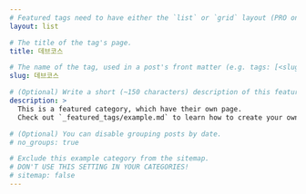 ```yaml
---
# Featured tags need to have either the `list` or `grid` layout (PRO only).
layout: list

# The title of the tag's page.
title: 데브코스

# The name of the tag, used in a post's front matter (e.g. tags: [<slug>]).
slug: 데브코스

# (Optional) Write a short (~150 characters) description of this featured tag.
description: >
  This is a featured category, which have their own page.
  Check out `_featured_tags/example.md` to learn how to create your own.

# (Optional) You can disable grouping posts by date.
# no_groups: true

# Exclude this example category from the sitemap.
# DON'T USE THIS SETTING IN YOUR CATEGORIES!
# sitemap: false
---
```

